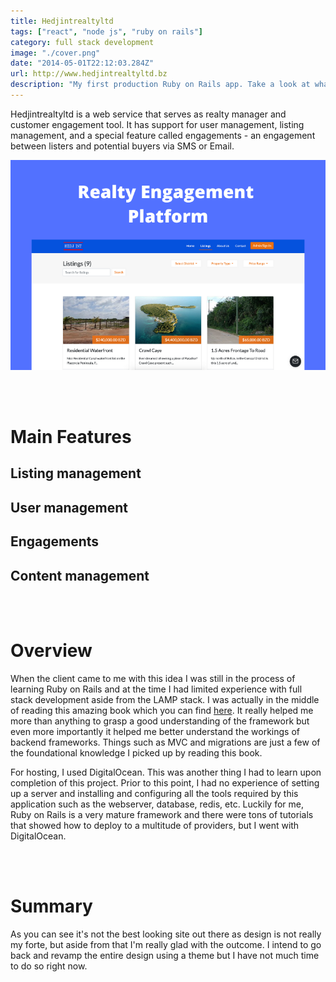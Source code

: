 ```yaml
---
title: Hedjintrealtyltd
tags: ["react", "node js", "ruby on rails"]
category: full stack development
image: "./cover.png"
date: "2014-05-01T22:12:03.284Z"
url: http://www.hedjintrealtyltd.bz
description: "My first production Ruby on Rails app. Take a look at what is was like developing this CMS with no prior knowledge of full stack development."
---
```


Hedjintrealtyltd is a web service that serves as realty manager and customer engagement tool. It has support for user management, listing management, and a special feature called engagements - an engagement between listers and potential buyers via SMS or Email.

![site cover](./cover.png)

\
&nbsp;

# Main Features

## Listing management

## User management

## Engagements

## Content management

\
&nbsp;

# Overview

When the client came to me with this idea I was still in the process of learning Ruby on Rails and at the time I had limited experience with full stack development aside from the LAMP stack. I was actually in the middle of reading this amazing book which you can find [here](https://www.railstutorial.org/book). It really helped me more than anything to grasp a good understanding of the framework but even more importantly it helped me better understand the workings of backend frameworks. Things such as MVC and migrations are just a few of the foundational knowledge I picked up by reading this book.

For hosting, I used DigitalOcean. This was another thing I had to learn upon completion of this project. Prior to this point, I had no experience of setting up a server and installing and configuring all the tools required by this application such as the webserver, database, redis, etc. Luckily for me, Ruby on Rails is a very mature framework and there were tons of tutorials that showed how to deploy to a multitude of providers, but I went with DigitalOcean.

\
&nbsp;

# Summary

As you can see it's not the best looking site out there as design is not really my forte, but aside from that I'm really glad with the outcome. I intend to go back and revamp the entire design using a theme but I have not much time to do so right now.
